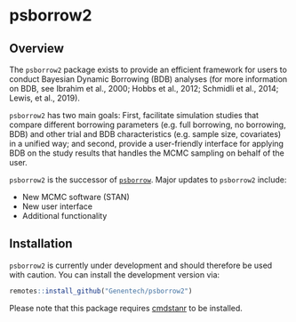 # psborrow2

## Overview

The `psborrow2` package exists to provide an efficient framework for users to 
conduct Bayesian Dynamic Borrowing (BDB) analyses (for more information on BDB,
see Ibrahim et al., 2000; Hobbs et al., 2012; Schmidli et al., 2014; 
Lewis, et al., 2019). 

`psborrow2` has two main goals: First, facilitate simulation studies that
compare different borrowing parameters (e.g. full borrowing, no borrowing, BDB) 
and other trial and BDB characteristics (e.g. sample size, covariates) 
in a unified way; and second, provide a user-friendly interface for applying
BDB on the study results that handles the MCMC sampling on behalf of the user.

`psborrow2` is the successor of 
[`psborrow`](https://github.com/Genentech/psborrow). Major updates to
`psborrow2` include:

* New MCMC software (STAN)
* New user interface
* Additional functionality

## Installation
`psborrow2` is currently under development and should therefore be used with 
caution. You can install the development version via:

```r
remotes::install_github("Genentech/psborrow2")
```

Please note that this package requires [cmdstanr](https://mc-stan.org/cmdstanr/)
to be installed. 
